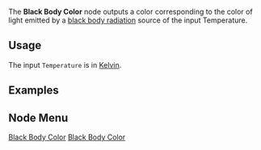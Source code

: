 <languages></languages> <translate>

The **Black Body Color** node outputs a color corresponding to the color
of light emitted by a [black body
radiation](https://en.wikipedia.org/wiki/Black-body_radiation) source of
the input Temperature.

## Usage

The input `Temperature` is in
[Kelvin](https://en.wikipedia.org/wiki/Kelvin).

## Examples

## Node Menu

</translate>

[Black Body Color](Category:Protoflux{{#translation:}} "wikilink")
[Black Body Color](Category:Protoflux:Color{{#translation:}} "wikilink")